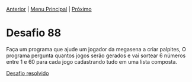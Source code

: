[Anterior](Desafio087.md) | [Menu Principal](/README.md/) | [Próximo](Desafio089.md)  

# Desafio 88  
  
Faça um programa que ajude um jogador da megasena a criar palpites, O programa pergunta quantos jogos serão gerados e vai sortear 6 números entre 1 e 60 para cada jogo cadastrando tudo em uma lista composta.

[Desafio resolvido](/Desafios/desafio088.py/)